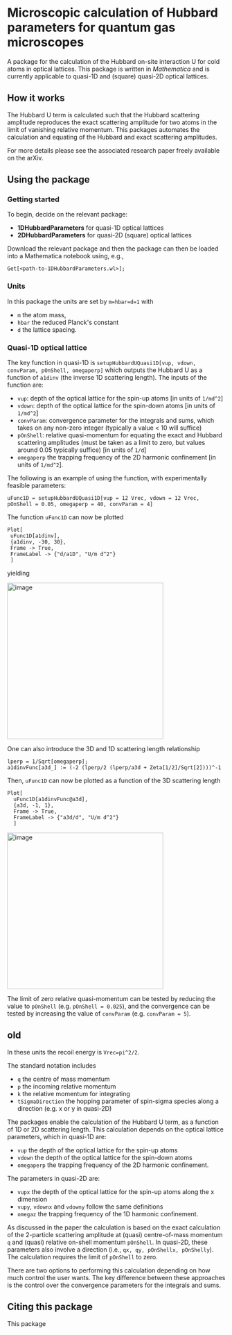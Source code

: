 # Microscopic calculation of Hubbard parameters for quantum gas microscopes
A package for the calculation of the Hubbard on-site interaction U for cold atoms in optical lattices. This package is written in *Mathematica* and is currently applicable to quasi-1D and (square) quasi-2D optical lattices. 

## How it works

The Hubbard U term is calculated such that the Hubbard scattering amplitude reproduces the exact scattering amplitude for two atoms in the limit of vanishing relative momentum. This packages automates the calculation and equating of the Hubbard and exact scattering amplitudes.

For more details please see the associated research paper freely available on the arXiv.

 ## Using the package
 
 ### Getting started
 To begin, decide on the relevant package:
 - **1DHubbardParameters** for quasi-1D optical lattices
 - **2DHubbardParameters** for quasi-2D (square) optical lattices

Download the relevant package and then the package can then be loaded into a Mathematica notebook using, e.g.,
```
Get[<path-to-1DHubbardParameters.wl>];
```

### Units
In this package the units are set by `m=hbar=d=1` with
* `m` the atom mass,
* `hbar` the reduced Planck's constant
* `d` the lattice spacing.


### Quasi-1D optical lattice
The key function in quasi-1D is `setupHubbardUQuasi1D[vup, vdown, convParam, pOnShell, omegaperp]` which outputs the Hubbard U as a function of `a1dinv` (the inverse 1D scattering length). The inputs of the function are:
* `vup`: depth of the optical lattice for the spin-up atoms [in units of `1/md^2`]
* `vdown`: depth of the optical lattice for the spin-down atoms [in units of `1/md^2`]
* `convParam`: convergence parameter for the integrals and sums, which takes on any non-zero integer (typically a value < 10 will suffice)
* `pOnShell`: relative quasi-momentum for equating the exact and Hubbard scattering amplitudes (must be taken as a limit to zero, but values around 0.05 typically suffice) [in units of `1/d`]
* `omegaperp` the trapping frequency of the 2D harmonic confinement [in units of `1/md^2`].

The following is an example of using the function, with experimentally feasible parameters:
```
uFunc1D = setupHubbardUQuasi1D[vup = 12 Vrec, vdown = 12 Vrec, pOnShell = 0.05, omegaperp = 40, convParam = 4]
```
The function `uFunc1D` can now be plotted
```
Plot[
 uFunc1D[a1dinv],
 {a1dinv, -30, 30},
 Frame -> True,
 FrameLabel -> {"d/a1D", "U/m d^2"}
 ]
```
yielding

<img width="360" alt="image" src="https://user-images.githubusercontent.com/93458010/203864975-0f0c101c-9f2b-4ceb-b8f8-89295492f93d.png">


One can also introduce the 3D and 1D scattering length relationship
```
lperp = 1/Sqrt[omegaperp];
a1dinvFunc[a3d_] := (-2 (lperp/2 (lperp/a3d + Zeta[1/2]/Sqrt[2])))^-1
```
Then, `uFunc1D` can now be plotted as a function of the 3D scattering length
```
Plot[
  uFunc1D[a1dinvFunc@a3d],
  {a3d, -1, 1},
  Frame -> True,
  FrameLabel -> {"a3d/d", "U/m d^2"}
  ]
```
<img width="360" alt="image" src="https://user-images.githubusercontent.com/93458010/203864943-3483c5e5-1a26-4e07-8805-d8bca6913af3.png">

The limit of zero relative quasi-momentum can be tested by reducing the value to `pOnShell` (e.g. `pOnShell = 0.025`), and the convergence can be tested by increasing the value of `convParam` (e.g. `convParam = 5`).




## old




In these units the recoil energy is `Vrec=pi^2/2`.

The standard notation includes
* `q` the centre of mass momentum
* `p` the incoming relative momentum
* `k` the relative momentum for integrating
* `tSigmaDirection` the hopping parameter of spin-sigma species along a direction (e.g. x or y in quasi-2D)




The packages enable the calculation of the Hubbard U term, as a function of 1D or 2D scattering length. This calculation depends on the optical lattice parameters, which in quasi-1D are:
* `vup` the depth of the optical lattice for the spin-up atoms
* `vdown` the depth of the optical lattice for the spin-down atoms
* `omegaperp` the trapping frequency of the 2D harmonic confinement.

The parameters in quasi-2D are:
* `vupx` the depth of the optical lattice for the spin-up atoms along the x dimension
* `vupy`, `vdownx` and `vdowny` follow the same definitions
* `omegaz` the trapping frequency of the 1D harmonic confinement.

As discussed in the paper the calculation is based on the exact calculation of the 2-particle scattering amplitude at (quasi) centre-of-mass momentum `q` and (quasi) relative on-shell momentum `pOnShell`. In quasi-2D, these parameters also involve a direction (i.e., `qx, qy, pOnShellx, pOnShelly`). The calculation requires the limit of `pOnShell` to zero.

There are two options to performing this calculation depending on how much control the user wants. The key difference between these approaches is the control over the convergence parameters for the integrals and sums.

 
 ## Citing this package
This package
